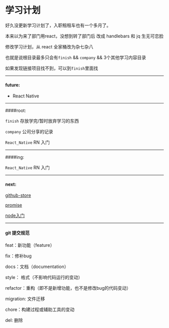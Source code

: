 学习计划
======

好久没更新学习计划了，入职租租车也有一个多月了。

本来以为来了部门用react，没想到转了部门后 改成 handlebars 和 jq 生无可恋脸

修改学习计划，从 react 全家桶改为杂七杂八

也就是说根目录最多只会有`finish` && `company` && 3个其他学习内容目录

如果发现链接项目找不到，可以到`finish`里面找

----
#### future:

- React Native

----
####root: 

`finish` 存放学完/暂时放弃学习的东西

`company` 公司分享的记录

`React_Native`  RN 入门

_________

####ing:

`React_Native`  RN 入门

_________ 

#### next:

[github-store](https://github.com/jaywcjlove/store.js)

[promise](http://javascript.ruanyifeng.com/advanced/promise.html)

[node入门](http://javascript.ruanyifeng.com/nodejs/basic.html)

____
#### git 提交规范

feat：新功能（feature）

fix：修补bug

docs：文档（documentation）

style： 格式（不影响代码运行的变动）

refactor：重构（即不是新增功能，也不是修改bug的代码变动）

migration: 文件迁移

chore：构建过程或辅助工具的变动

del: 删除